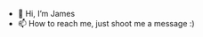 - 👋 Hi, I’m James
- 📫 How to reach me, just shoot me a message :)

<!---
jameslyj01/jameslyj01 is a ✨ special ✨ repository because its `README.md` (this file) appears on your GitHub profile.
You can click the Preview link to take a look at your changes.
--->
